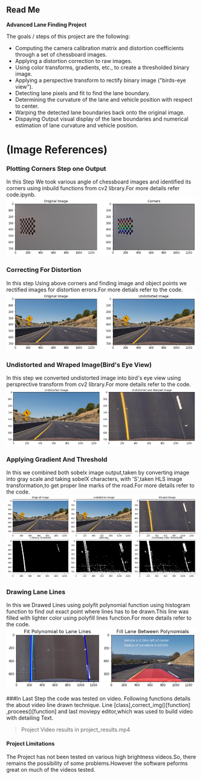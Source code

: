## Read Me

**Advanced Lane Finding Project**

The goals / steps of this project are the following:

* Computing  the camera calibration matrix and distortion coefficients through a set of chessboard images.
* Applying a distortion correction to raw images.
* Using color transforms, gradients, etc., to create a thresholded binary image.
* Applying a perspective transform to rectify binary image ("birds-eye view").
* Detecting lane pixels and fit to find the lane boundary.
* Determining the curvature of the lane and vehicle position with respect to center.
* Warping the detected lane boundaries back onto the original image.
* Dispaying Output visual display of the lane boundaries and numerical estimation of lane curvature and vehicle position.

# (Image References)
### Plotting Corners Step one Output
In this Step We took various angle of chessboard images and identified its corners using inbuild functions from cv2 library.For more details refer code.ipynb. 
![](/results/P_chess/download.png)
### Correcting For Distortion
In this step Using above corners and finding image and object points we rectified images for distortion errors.For more detials refer to the code. 
![](/results/O2U.png)
### Undistorted and Wraped Image(Bird's Eye View)
In  this step we converted undistorted image into bird's eye view using persprective transform from cv2 library.For more details refer to the code.
![](/results/Wimg.png)
### Applying Gradient And Threshold
In this we combined both sobelx  image output,taken by converting image into gray scale and taking sobelX characters, with 'S',taken HLS image transformation,to get proper line marks of the road.For more details refer to the code.  
![](/results/GT.png)
### Drawing Lane Lines
In this we Drawed Lines using polyfit polynomial function using histogram function to find out exact point where lines has to be drawn.This line was filled with lighter color using polyfill lines function.For more details refer to the code. 
![](/results/lines.png)

###In Last Step the code was tested on video.
Following functions details the about video line drawn technique.
Line [class],correct_img()[function] ,procees()[function] and last moviepy editor,which was used to build video with detailing Text.



> Project Video results in project_results.mp4



#### Project Limitations
The Project has not been tested on various high brightness videos.So, there remains the possibility of some problems.However the software peforms great on much of the videos tested.


